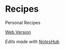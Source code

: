 # Recipes
Personal Recipes

[Web Version](https://jnbastoky.github.io/Recipes)

_Edits made with [NotesHub](https://www.noteshub.app/)._
